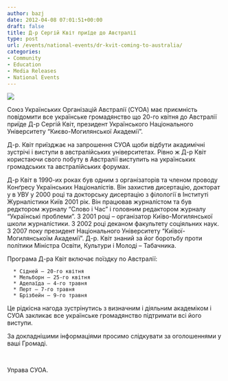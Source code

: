 ```yaml
---
author: bazj
date: 2012-04-08 07:01:51+00:00
draft: false
title: Д-р Сергій Квіт приїде до Австралії
type: post
url: /events/national-events/dr-kvit-coming-to-australia/
categories:
- Community
- Education
- Media Releases
- National Events
---
```


[![](http://www.ozeukes.com/wp-content/uploads/2012/04/zCYOA-Web-letterhead-color-600-pxls.jpg)
](http://www.ozeukes.com/wp-content/uploads/2012/04/zCYOA-Web-letterhead-color-600-pxls.jpg)

Союз Українських Організацій Австралії (CYOA) має приємність повідомити все українське громадянство що 20-го квітня до Австралії приїде Д-р Сергій Квіт, президент Українського Національного Університету “Києво-Могилянської Академії”. 

Д-р. Квіт приїзджає на запрошення СУОА щоби відбути акадимічні зустрічі і виступи в австралійських університетах. Рівно ж Д-р Квіт користаючи свого побуту в Австралії виступить на українських громадських та австралійських форумах.

Д-р Квіт в 1990-их роках був одним з організаторів та членом проводу Конґресу Українських Націоналістів. Він захистив дисертацію, докторат у в УВУ у 2000 році та докторську дисертацію з філології в Інституті Журналістики Київ 2001 рік. Він працював журналістом та був редктором журналу “Слово і Час” і головним редактором журналу “Українські проблеми”. З 2001 році – організатор Київо-Могилянської школи журналістики. З 2002 році деканом факультету соціяльних наук. З 2007 поку президент Національного Університету “Kиївої-Могилянськоїм Академії”. Д-р. Квіт знаний за йог боротьбу проти політики Міністра Освіти, Культури і Молоді – Табачника.

Програма Д-ра Квіт включає поїздку по Австралії:



	  * Сідней – 20-го квітня
	  * Мельборн – 25-го квітня
	  * Аделаїда – 4-го травня
	  * Перт – 7-го травня
	  * Брізбейн – 9-го травня

Це рідкісна нагода зустрінутись з визначним і діяльним академіком і СУОА закликає все українське громадянство підтримати всі його виступи.

За докладнішими інформаціями просимо слідкувати за оголошеннями у ваші Громаді.

 


Управа СУОА.
